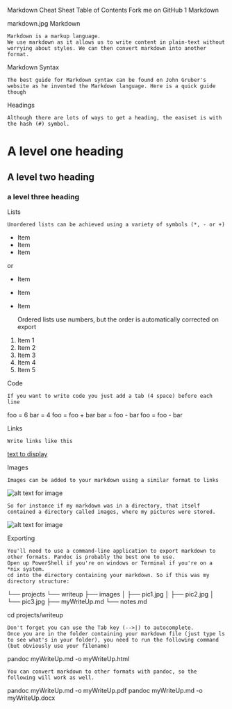 
Markdown Cheat Sheat
Table of Contents
Fork me on GitHub
1 Markdown

markdown.jpg
Markdown

    Markdown is a markup language.
    We use markdown as it allows us to write content in plain-text without worrying about styles. We can then convert markdown into another format.

Markdown Syntax

    The best guide for Markdown syntax can be found on John Gruber's website as he invented the Markdown language. Here is a quick guide though

Headings

    Although there are lots of ways to get a heading, the easiset is with the hash (#) symbol.

# A level one heading
## A level two heading
### a level three heading

Lists

    Unordered lists can be achieved using a variety of symbols (*, - or +)

* Item
* Item
* Item

or

- Item
- Item
- Item

    Ordered lists use numbers, but the order is automatically corrected on export

1. Item 1
2. Item 2
3. Item 3
6. Item 4
2. Item 5

Code

    If you want to write code you just add a tab (4 space) before each line

foo = 6
bar = 4
foo = foo + bar
bar = foo - bar
foo = foo - bar

Links

    Write links like this

[text to display](http://www.example.com)

Images

    Images can be added to your markdown using a similar format to links

![alt text for image](relative/location/of/image.jpg)

    So for instance if my markdown was in a directory, that itself contained a directory called images, where my pictures were stored.

![alt text for image](images/image.jpg)

Exporting

    You'll need to use a command-line application to export markdown to other formats. Pandoc is probably the best one to use.
    Open up PowerShell if you're on windows or Terminal if you're on a *nix system.
    cd into the directory containing your markdown. So if this was my directory structure:

└── projects
    └── writeup
        ├── images
        │   ├── pic1.jpg
        │   ├── pic2.jpg
        │   └── pic3.jpg
        ├── myWriteUp.md
        └── notes.md

cd projects/writeup

    Don't forget you can use the Tab key (-->|) to autocomplete.
    Once you are in the folder containing your markdown file (just type ls to see what's in your folder), you need to run the following command (but obviously use your filename)

pandoc myWriteUp.md -o myWriteUp.html

    You can convert markdown to other formats with pandoc, so the following will work as well.

pandoc myWriteUp.md -o myWriteUp.pdf
pandoc myWriteUp.md -o myWriteUp.docx


